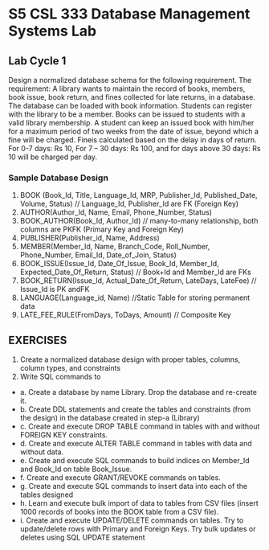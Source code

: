 # S5 CSL 333 Database Management Systems Lab

## Lab Cycle 1

Design a normalized database schema for the following requirement.
The requirement: A library wants to maintain the record of books, members, book issue, book return, and fines collected for late returns, in a database. The database can be loaded with book information. Students can register with the library to be a member. Books can be issued to students with a valid library membership. A student can keep an issued book with him/her for a maximum period of two weeks from the date of issue, beyond which a fine will be charged. Fineis calculated based on the delay in days of return. For 0-7 days: Rs 10, For 7 – 30 days: Rs 100, and for days above 30 days: Rs 10 will be charged per day. 


### Sample Database Design
1. BOOK (Book_Id, Title, Language_Id, MRP, Publisher_Id, Published_Date, Volume, Status) // Language_Id, Publisher_Id are FK (Foreign Key)
2. AUTHOR(Author_Id, Name, Email, Phone_Number, Status)
3. BOOK_AUTHOR(Book_Id, Author_Id) // many-to-many relationship, both columns are PKFK (Primary Key and Foreign Key)
4. PUBLISHER(Publisher_id, Name, Address)
5. MEMBER(Member_Id, Name, Branch_Code, Roll_Number, Phone_Number, Email_Id, Date_of_Join, Status)
6. BOOK_ISSUE(Issue_Id, Date_Of_Issue, Book_Id, Member_Id, Expected_Date_Of_Return, Status) // Book+Id and Member_Id are FKs
7. BOOK_RETURN(Issue_Id, Actual_Date_Of_Return, LateDays, LateFee) // Issue_Id is PK andFK
8. LANGUAGE(Language_id, Name) //Static Table for storing permanent data
9. LATE_FEE_RULE(FromDays, ToDays, Amount) // Composite Key

## EXERCISES
1. Create a normalized database design with proper tables, columns, column types, and constraints
2. Write SQL commands to
  * a. Create a database by name Library. Drop the database and re-create it.
  * b. Create DDL statements and create the tables and constraints (from the design) in the database created in step-a (Library)
  * c. Create and execute DROP TABLE command in tables with and without FOREIGN KEY constraints.
  * d. Create and execute ALTER TABLE command in tables with data and without data.
  * e. Create and execute SQL commands to build indices on Member_Id and Book_Id on table Book_Issue.
  * f. Create and execute GRANT/REVOKE commands on tables.
  * g. Create and execute SQL commands to insert data into each of the tables designed
  * h. Learn and execute bulk import of data to tables from CSV files (insert 1000 records of books into the BOOK table from a CSV file).
  * i. Create and execute UPDATE/DELETE commands on tables. Try to update/delete rows with Primary and Foreign Keys. Try bulk updates or deletes using SQL UPDATE statement

